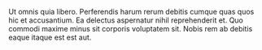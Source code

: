 Ut omnis quia libero. Perferendis harum rerum debitis cumque quas quos hic et accusantium. Ea delectus aspernatur nihil reprehenderit et. Quo commodi maxime minus sit corporis voluptatem sit. Nobis rem ab debitis eaque itaque est est aut.